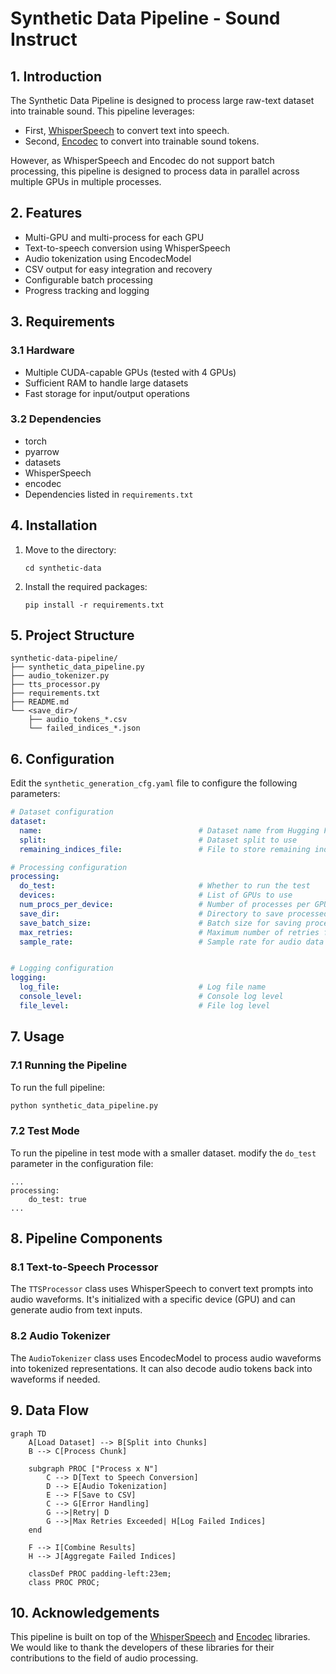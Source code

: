# Synthetic Data Pipeline - Sound Instruct

## 1. Introduction

The Synthetic Data Pipeline is designed to process large raw-text dataset into trainable sound. This pipeline leverages:
- First, [WhisperSpeech](https://github.com/collabora/WhisperSpeech) to convert text into speech.
- Second, [Encodec](https://github.com/facebookresearch/encodec) to convert into trainable sound tokens.

However, as WhisperSpeech and Encodec do not support batch processing, this pipeline is designed to process data in parallel across multiple GPUs in multiple processes.

## 2. Features

- Multi-GPU and multi-process for each GPU
- Text-to-speech conversion using WhisperSpeech
- Audio tokenization using EncodecModel
- CSV output for easy integration and recovery
- Configurable batch processing
- Progress tracking and logging

## 3. Requirements

### 3.1 Hardware

- Multiple CUDA-capable GPUs (tested with 4 GPUs)
- Sufficient RAM to handle large datasets
- Fast storage for input/output operations

### 3.2 Dependencies

- torch
- pyarrow
- datasets
- WhisperSpeech
- encodec
- Dependencies listed in `requirements.txt`

## 4. Installation

1. Move to the directory:
   ```
   cd synthetic-data
   ```

2. Install the required packages:
   ```
   pip install -r requirements.txt
   ```

## 5. Project Structure

```
synthetic-data-pipeline/
├── synthetic_data_pipeline.py
├── audio_tokenizer.py
├── tts_processor.py
├── requirements.txt
├── README.md
└── <save_dir>/
    ├── audio_tokens_*.csv
    └── failed_indices_*.json
```

## 6. Configuration

Edit the `synthetic_generation_cfg.yaml` file to configure the following parameters:

```yaml
# Dataset configuration
dataset:
  name:                                   # Dataset name from Hugging Face
  split:                                  # Dataset split to use
  remaining_indices_file:                 # File to store remaining indices (List[int])

# Processing configuration
processing:
  do_test:                                # Whether to run the test
  devices:                                # List of GPUs to use
  num_procs_per_device:                   # Number of processes per GPU
  save_dir:                               # Directory to save processed data
  save_batch_size:                        # Batch size for saving processed data for each process
  max_retries:                            # Maximum number of retries for processing a sample
  sample_rate:                            # Sample rate for audio data    


# Logging configuration
logging:
  log_file:                               # Log file name
  console_level:                          # Console log level
  file_level:                             # File log level  
```

## 7. Usage

### 7.1 Running the Pipeline

To run the full pipeline:

```python
python synthetic_data_pipeline.py
```

### 7.2 Test Mode

To run the pipeline in test mode with a smaller dataset. modify the `do_test` parameter in the configuration file:

```
...
processing:
    do_test: true
...
```

## 8. Pipeline Components

### 8.1 Text-to-Speech Processor

The `TTSProcessor` class uses WhisperSpeech to convert text prompts into audio waveforms. It's initialized with a specific device (GPU) and can generate audio from text inputs.

### 8.2 Audio Tokenizer

The `AudioTokenizer` class uses EncodecModel to process audio waveforms into tokenized representations. It can also decode audio tokens back into waveforms if needed.

## 9. Data Flow

```mermaid
graph TD
    A[Load Dataset] --> B[Split into Chunks]
    B --> C[Process Chunk]
    
    subgraph PROC ["Process x N"]
        C --> D[Text to Speech Conversion]
        D --> E[Audio Tokenization]
        E --> F[Save to CSV]
        C --> G[Error Handling]
        G -->|Retry| D
        G -->|Max Retries Exceeded| H[Log Failed Indices]
    end
    
    F --> I[Combine Results]
    H --> J[Aggregate Failed Indices]

    classDef PROC padding-left:23em;
    class PROC PROC;
```

## 10. Acknowledgements

This pipeline is built on top of the [WhisperSpeech](https://github.com/collabora/WhisperSpeech) and [Encodec](https://github.com/facebookresearch/encodec) libraries. We would like to thank the developers of these libraries for their contributions to the field of audio processing.
